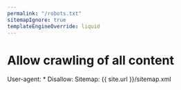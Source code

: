 ```yaml
---
permalink: "/robots.txt"
sitemapIgnore: true
templateEngineOverride: liquid
---
```

# Allow crawling of all content
User-agent: *
Disallow:
Sitemap: {{ site.url }}/sitemap.xml
